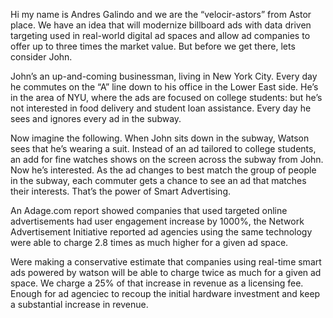 Hi my name is Andres Galindo and we are the “velocir-astors” from Astor place. We have an idea that will modernize billboard ads with data driven targeting used in real-world digital ad spaces and allow ad companies to offer up to three times the market value. But before we get there, lets consider John.


John’s an up-and-coming businessman, living in New York City. Every day he commutes on the “A” line down to his office in the Lower East side. He’s in the area of NYU, where the ads are focused on college students: but he’s not interested in food delivery and student loan assistance. Every day he sees and ignores every ad in the subway.


Now imagine the following. When John sits down in the subway, Watson sees that he’s wearing a suit. Instead of an ad tailored to college students, an add for fine watches shows on the screen across the subway from John. Now he’s interested. As the ad changes to best match the group of people in the subway, each commuter gets a chance to see an ad that matches their interests. That’s the power of Smart Advertising.


An Adage.com report showed companies that used targeted online advertisements had user engagement increase by 1000%, the Network Advertisement Initiative reported ad agencies using the same technology were able to charge 2.8 times as much higher for a given ad space.


Were making a conservative estimate that companies using real-time smart ads powered by watson will be able to charge twice as much for a given ad space. We charge a 25% of that increase in revenue as a licensing fee. Enough for ad agenciec to recoup the initial hardware investment and keep a substantial increase in revenue.
